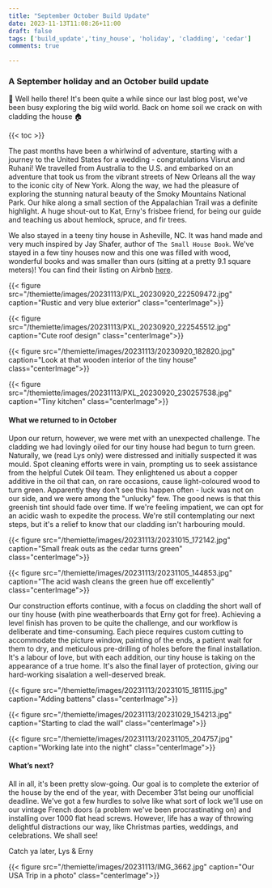 ```yaml
---
title: "September October Build Update"
date: 2023-11-13T11:08:26+11:00
draft: false
tags: ['build_update','tiny_house', 'holiday', 'cladding', 'cedar']
comments: true

---
```

### A September holiday and an October build update

👋 Well hello there! It's been quite a while since our last blog post, we've been busy exploring the big wild world. Back on home soil we crack on with cladding the house 🏠

{{< toc >}}

The past months have been a whirlwind of adventure, starting with a journey to the United States for a wedding - congratulations Visrut and Ruhani! We travelled from Australia to the U.S. and embarked on an adventure that took us from the vibrant streets of New Orleans all the way to the iconic city of New York. Along the way, we had the pleasure of exploring the stunning natural beauty of the Smoky Mountains National Park. Our hike along a small section of the Appalachian Trail was a definite highlight. A huge shout-out to Kat, Erny's frisbee friend, for being our guide and teaching us about hemlock, spruce, and fir trees. 

We also stayed in a teeny tiny house in Asheville, NC. It was hand made and very much inspired by Jay Shafer, author of `The Small House Book`. We've stayed in a few tiny houses now and this one was filled with wood, wonderful books and was smaller than ours (sitting at a pretty 9.1 square meters)! You can find their listing on Airbnb [here](https://www.airbnb.com.au/rooms/8200122). 

{{< figure src="/themiette/images/20231113/PXL_20230920_222509472.jpg" caption="Rustic and very blue exterior" class="centerImage">}}

{{< figure src="/themiette/images/20231113/PXL_20230920_222545512.jpg" caption="Cute roof design" class="centerImage">}}

{{< figure src="/themiette/images/20231113/20230920_182820.jpg" caption="Look at that wooden interior of the tiny house" class="centerImage">}}

{{< figure src="/themiette/images/20231113/PXL_20230920_230257538.jpg" caption="Tiny kitchen" class="centerImage">}}

#### What we returned to in October
Upon our return, however, we were met with an unexpected challenge. The cladding we had lovingly oiled for our tiny house had begun to turn green. Naturally, we (read Lys only) were distressed and initially suspected it was mould. Spot cleaning efforts were in vain, prompting us to seek assistance from the helpful Cutek Oil team. They enlightened us about a copper additive in the oil that can, on rare occasions, cause light-coloured wood to turn green. Apparently they don't see this happen often - luck was not on our side, and we were among the "unlucky" few. The good news is that this greenish tint should fade over time. If we're feeling impatient, we can opt for an acidic wash to expedite the process. We're still contemplating our next steps, but it's a relief to know that our cladding isn't harbouring mould.

{{< figure src="/themiette/images/20231113/20231015_172142.jpg" caption="Small freak outs as the cedar turns green" class="centerImage">}}

{{< figure src="/themiette/images/20231113/20231105_144853.jpg" caption="The acid wash cleans the green hue off excellently" class="centerImage">}}

Our construction efforts continue, with a focus on cladding the short wall of our tiny house (with pine weatherboards that Erny got for free). Achieving a level finish has proven to be quite the challenge, and our workflow is deliberate and time-consuming. Each piece requires custom cutting to accommodate the picture window, painting of the ends, a patient wait for them to dry, and meticulous pre-drilling of holes before the final installation. It's a labour of love, but with each addition, our tiny house is taking on the appearance of a true home. It's also the final layer of protection, giving our hard-working sisalation a well-deserved break.

{{< figure src="/themiette/images/20231113/20231015_181115.jpg" caption="Adding battens" class="centerImage">}}

{{< figure src="/themiette/images/20231113/20231029_154213.jpg" caption="Starting to clad the wall" class="centerImage">}}

{{< figure src="/themiette/images/20231113/20231105_204757.jpg" caption="Working late into the night" class="centerImage">}}

#### What’s next?
All in all, it's been pretty slow-going. Our goal is to complete the exterior of the house by the end of the year, with December 31st being our unofficial deadline. We've got a few hurdles to solve like what sort of lock we'll use on our vintage French doors (a problem we've been procrastinating on) and installing over 1000 flat head screws. However, life has a way of throwing delightful distractions our way, like Christmas parties, weddings, and celebrations. We shall see!

Catch ya later,
Lys & Erny

{{< figure src="/themiette/images/20231113/IMG_3662.jpg" caption="Our USA Trip in a photo" class="centerImage">}}